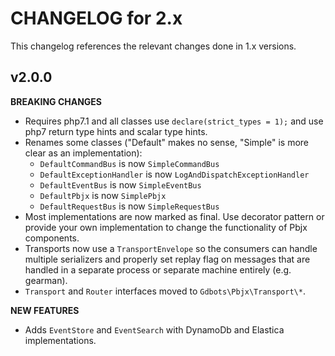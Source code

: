 # CHANGELOG for 2.x
This changelog references the relevant changes done in 1.x versions.


## v2.0.0
__BREAKING CHANGES__

* Requires php7.1 and all classes use `declare(strict_types = 1);` and use php7 return 
  type hints and scalar type hints.
* Renames some classes ("Default" makes no sense, "Simple" is more clear as an implementation):
  * `DefaultCommandBus` is now `SimpleCommandBus`
  * `DefaultExceptionHandler` is now `LogAndDispatchExceptionHandler`
  * `DefaultEventBus` is now `SimpleEventBus`
  * `DefaultPbjx` is now `SimplePbjx`
  * `DefaultRequestBus` is now `SimpleRequestBus`
* Most implementations are now marked as final.  Use decorator pattern or provide your own
  implementation to change the functionality of Pbjx components.
* Transports now use a `TransportEnvelope` so the consumers can handle multiple 
  serializers and properly set replay flag on messages that are handled in a separate 
  process or separate machine entirely (e.g. gearman).
* `Transport` and `Router` interfaces moved to `Gdbots\Pbjx\Transport\*`.

__NEW FEATURES__
* Adds `EventStore` and `EventSearch` with DynamoDb and Elastica implementations.
